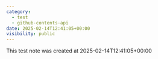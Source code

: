 ```yaml
---
category:
  - test
  - github-contents-api
date: 2025-02-14T12:41:05+00:00
visibility: public
---
```


This test note was created at 2025-02-14T12:41:05+00:00